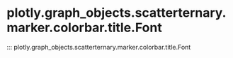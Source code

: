 # plotly.graph_objects.scatterternary.marker.colorbar.title.Font

::: plotly.graph_objects.scatterternary.marker.colorbar.title.Font
